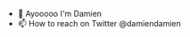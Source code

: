 - 👋 Ayooooo I'm Damien
- 📫 How to reach on Twitter @damiendamien

<!---
DamienMcE/DamienMcE is a ✨ special ✨ repository because its `README.md` (this file) appears on your GitHub profile.
You can click the Preview link to take a look at your changes.
--->
